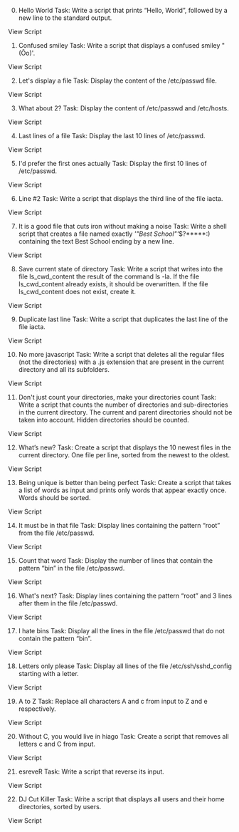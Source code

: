 0. Hello World
Task: Write a script that prints “Hello, World”, followed by a new line to the standard output.

View Script

1. Confused smiley
Task: Write a script that displays a confused smiley "(Ôo)'.

View Script

2. Let's display a file
Task: Display the content of the /etc/passwd file.

View Script

3. What about 2?
Task: Display the content of /etc/passwd and /etc/hosts.

View Script

4. Last lines of a file
Task: Display the last 10 lines of /etc/passwd.

View Script

5. I'd prefer the first ones actually
Task: Display the first 10 lines of /etc/passwd.

View Script

6. Line #2
Task: Write a script that displays the third line of the file iacta.

View Script

7. It is a good file that cuts iron without making a noise
Task: Write a shell script that creates a file named exactly *\'"Best School"\'*$?*****:) containing the text Best School ending by a new line.

View Script

8. Save current state of directory
Task: Write a script that writes into the file ls_cwd_content the result of the command ls -la. If the file ls_cwd_content already exists, it should be overwritten. If the file ls_cwd_content does not exist, create it.

View Script

9. Duplicate last line
Task: Write a script that duplicates the last line of the file iacta.

View Script

10. No more javascript
Task: Write a script that deletes all the regular files (not the directories) with a .js extension that are present in the current directory and all its subfolders.

View Script

11. Don't just count your directories, make your directories count
Task: Write a script that counts the number of directories and sub-directories in the current directory. The current and parent directories should not be taken into account. Hidden directories should be counted.

View Script

12. What’s new?
Task: Create a script that displays the 10 newest files in the current directory. One file per line, sorted from the newest to the oldest.

View Script

13. Being unique is better than being perfect
Task: Create a script that takes a list of words as input and prints only words that appear exactly once. Words should be sorted.

View Script

14. It must be in that file
Task: Display lines containing the pattern “root” from the file /etc/passwd.

View Script

15. Count that word
Task: Display the number of lines that contain the pattern “bin” in the file /etc/passwd.

View Script

16. What's next?
Task: Display lines containing the pattern “root” and 3 lines after them in the file /etc/passwd.

View Script

17. I hate bins
Task: Display all the lines in the file /etc/passwd that do not contain the pattern “bin”.

View Script

18. Letters only please
Task: Display all lines of the file /etc/ssh/sshd_config starting with a letter.

View Script

19. A to Z
Task: Replace all characters A and c from input to Z and e respectively.

View Script

20. Without C, you would live in hiago
Task: Create a script that removes all letters c and C from input.

View Script

21. esreveR
Task: Write a script that reverse its input.

View Script

22. DJ Cut Killer
Task: Write a script that displays all users and their home directories, sorted by users.

View Script
